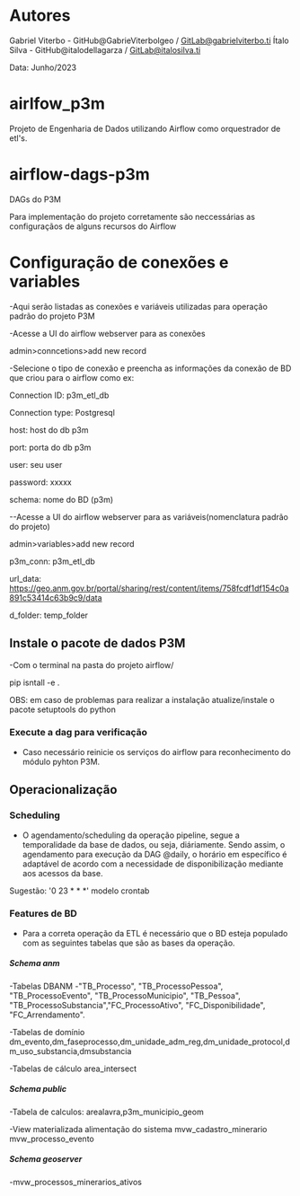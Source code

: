 # Autores
Gabriel Viterbo - GitHub@GabrieViterbolgeo / GitLab@gabrielviterbo.ti
Ítalo Silva - GitHub@italodellagarza / GitLab@italosilva.ti

Data: Junho/2023

# airlfow_p3m
Projeto de Engenharia de Dados utilizando Airflow como orquestrador de etl's.

# airflow-dags-p3m
DAGs do P3M

Para implementação do projeto corretamente são neccessárias as configuraçãos de alguns recursos do Airflow 
# Configuração de conexões e variables

-Aqui serão listadas as conexões e variáveis utilizadas para operação padrão do projeto P3M 

-Acesse a UI do airflow webserver para as conexões

admin>conncetions>add new record

-Selecione o tipo de conexão  e preencha as informações da conexão de BD que criou para o airflow como ex:

Connection ID: p3m_etl_db

Connection type: Postgresql

host: host do db p3m

port: porta do db p3m

user: seu user

password: xxxxx

schema:  nome do BD (p3m)

--Acesse a UI do airflow webserver para as variáveis(nomenclatura padrão do projeto)

admin>variables>add new record

p3m_conn: p3m_etl_db

url_data: https://geo.anm.gov.br/portal/sharing/rest/content/items/758fcdf1df154c0a891c53414c63b9c9/data

d_folder: temp_folder

## Instale o pacote de dados P3M

-Com o terminal na pasta do projeto airflow/

pip isntall -e .

OBS: em caso de problemas para realizar a instalação atualize/instale o pacote setuptools do python

### Execute a dag para verificação
- Caso necessário reinicie os serviços do airflow para reconhecimento do módulo pyhton P3M.

## Operacionalização

### Scheduling
- O agendamento/scheduling da operação pipeline, segue a temporalidade da base de dados, ou seja, diáriamente. Sendo assim, o agendamento para execução da DAG @daily, o horário em específico é adaptável de acordo com a necessidade de disponibilização mediante aos acessos da base.

Sugestão:
'0 23 * * *' modelo crontab

### Features de BD
- Para a correta operação da ETL é necessário que o BD esteja populado com as seguintes tabelas que são as bases da operação.

##### Schema anm
-Tabelas DBANM
-"TB_Processo", "TB_ProcessoPessoa", "TB_ProcessoEvento", "TB_ProcessoMunicipio", "TB_Pessoa", "TB_ProcessoSubstancia","FC_ProcessoAtivo", "FC_Disponibilidade", "FC_Arrendamento".

-Tabelas de domínio
dm_evento,dm_faseprocesso,dm_unidade_adm_reg,dm_unidade_protocol,dm_uso_substancia,dmsubstancia

-Tabelas de cálculo
area_intersect 

##### Schema public
-Tabela de calculos:
arealavra,p3m_municipio_geom

-View materializada alimentação do sistema
mvw_cadastro_minerario
mvw_processo_evento

##### Schema geoserver
-mvw_processos_minerarios_ativos
